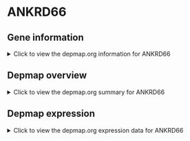 <h1>ANKRD66</h1>

<h2>Gene information</h2>
<details>
  <summary>Click to view the depmap.org information for ANKRD66</summary>
  <iframe src="https://depmap.org/portal/gene/ANKRD66?tab=about" style="border:none;width:100%;height:800px"></iframe>
</details>

<h2>Depmap overview</h2>
<details>
  <summary>Click to view the depmap.org summary for ANKRD66</summary>
  <iframe src="https://depmap.org/portal/gene/ANKRD66?tab=overview" style="border:none;width:100%;height:800px"></iframe>
</details>

<h2>Depmap expression</h2>
<details>
  <summary>Click to view the depmap.org expression data for ANKRD66</summary>
  <iframe src="https://depmap.org/portal/gene/ANKRD66?tab=characterization" style="border:none;width:100%;height:800px"></iframe>
</details>


<!--
<h2>Reactome Pathway diagram</h2>
<details>
  <summary>Click to view Reactome pathway for ANKRD66</summary>
  PNAME
</details>
-->


